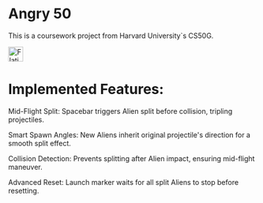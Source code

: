 # Angry 50
This is a coursework project from Harvard University`s CS50G.

<a href="https://youtu.be/I47y8gS-Lk0">
    <img alt="Flaticon" title="Flaticon" src="https://cdn-icons-png.flaticon.com/256/1384/1384060.png" width="30">
</a>

# Implemented Features:
Mid-Flight Split: Spacebar triggers Alien split before collision, tripling projectiles.

Smart Spawn Angles: New Aliens inherit original projectile's direction for a smooth split effect.

Collision Detection: Prevents splitting after Alien impact, ensuring mid-flight maneuver.

Advanced Reset: Launch marker waits for all split Aliens to stop before resetting.
